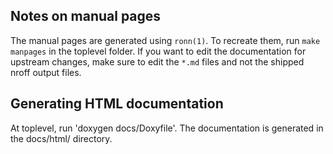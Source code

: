 
## Notes on manual pages

The manual pages are generated using `ronn(1)`. To recreate them,
run `make manpages` in the toplevel  folder. If you want to edit
the documentation for upstream changes, make sure to edit the `*.md`
files and not the shipped nroff output files.


## Generating HTML documentation

At toplevel, run 'doxygen docs/Doxyfile'. The documentation is
generated in the docs/html/ directory.
